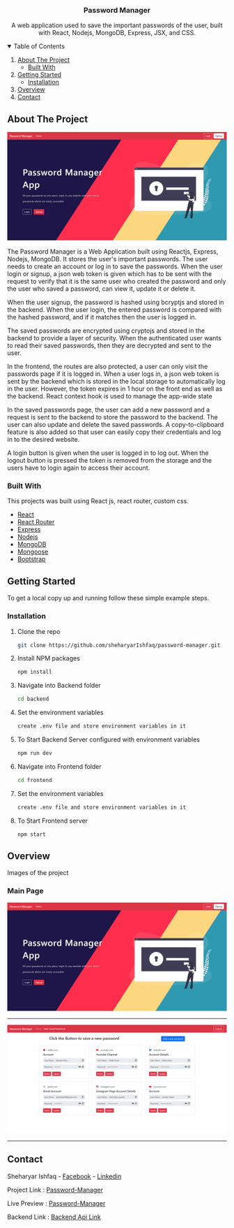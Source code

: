 <!-- PROJECT LOGO -->
<br />
<p align="center">

  <h3 align="center">Password Manager</h3>

  <p align="center">
    A web application used to save the important passwords of the user, built with React, Nodejs, MongoDB, Express, JSX, and CSS.
    <br />
  </p>
</p>

<!-- TABLE OF CONTENTS -->
<details open="open">
  <summary>Table of Contents</summary>
  <ol>
    <li>
      <a href="#about-the-project">About The Project</a>
      <ul>
        <li><a href="#built-with">Built With</a></li>
      </ul>
    </li>
    <li>
      <a href="#getting-started">Getting Started</a>
      <ul>
        <li><a href="#installation">Installation</a></li>
      </ul>
    </li>
    <li><a href="#overview">Overview</a></li>
    <li><a href="#contact">Contact</a></li>
  </ol>
</details>

<!-- ABOUT THE PROJECT -->

## About The Project

![Main Page](./readme-images/main-page.png)

The Password Manager is a Web Application built using Reactjs, Express, Nodejs, MongoDB. It stores the user's important passwords. The user needs to create an account or log in to save the passwords. When the user login or signup, a json web token is given which has to be sent with the request to verify that it is the same user who created the password and only the user who saved a password, can view it, update it or delete it.

When the user signup, the password is hashed using bcryptjs and stored in the backend. When the user login, the entered password is compared with the hashed password, and if it matches then the user is logged in.

The saved passwords are encrypted using cryptojs and stored in the backend to provide a layer of security. When the authenticated user wants to read their saved passwords, then they are decrypted and sent to the user.

In the frontend, the routes are also protected, a user can only visit the passwords page if it is logged in. When a user logs in, a json web token is sent by the backend which is stored in the local storage to automatically log in the user. However, the token expires in 1 hour on the front end as well as the backend. React context hook is used to manage the app-wide state

In the saved passwords page, the user can add a new password and a request is sent to the backend to store the password to the backend. The user can also update and delete the saved passwords. A copy-to-clipboard feature is also added so that user can easily copy their credentials and log in to the desired website.

A login button is given when the user is logged in to log out. When the logout button is pressed the token is removed from the storage and the users have to login again to access their account.

### Built With

This projects was built using React js, react router, custom css.

- [React](https://reactjs.org/)
- [React Router](https://reactrouter.com/)
- [Express](https://expressjs.com/)
- [Nodejs](https://nodejs.org/en/)
- [MongoDB](https://www.mongodb.com/)
- [Mongoose](https://mongoosejs.com/)
- [Bootstrap](https://getbootstrap.com/)

<!-- GETTING STARTED -->

## Getting Started

To get a local copy up and running follow these simple example steps.

### Installation

1. Clone the repo
   ```sh
   git clone https://github.com/sheharyarIshfaq/password-manager.git
   ```
1. Install NPM packages
   ```sh
   npm install
   ```
1. Navigate into Backend folder
   ```sh
   cd backend
   ```
1. Set the environment variables
   ```sh
   create .env file and store environment variables in it
   ```
1. To Start Backend Server configured with environment variables
   ```sh
   npm run dev
   ```
1. Navigate into Frontend folder
   ```sh
   cd frontend
   ```
1. Set the environment variables
   ```sh
   create .env file and store environment variables in it
   ```
1. To Start Frontend server
   ```sh
   npm start
   ```

## Overview

Images of the project

### Main Page

![Main Page](./readme-images/main-page.png)

---

![Saved Passwords Page](./readme-images/saved-passwords.png)

---

<!-- CONTACT -->

## Contact

Sheharyar Ishfaq - [Facebook](https://web.facebook.com/sheharyarishfaq1) - [Linkedin](https://www.linkedin.com/in/sheharyar-ishfaq/)

Project Link : [Password-Manager](https://github.com/sheharyarIshfaq/password-manager.git)

Live Preview : [Password-Manager](https://password-manager-80661.web.app/)

Backend Link : [Backend Api Link](https://mern-password-manager.herokuapp.com/)
